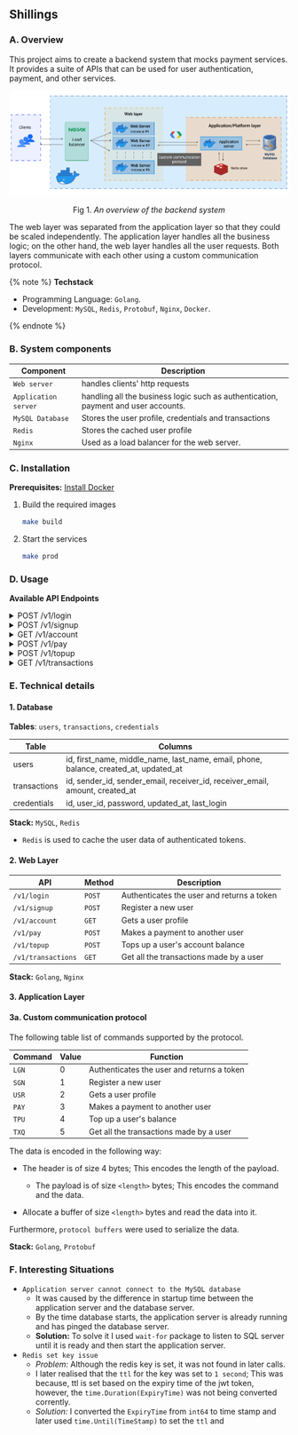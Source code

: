 <h2>
    <b>Shillings</b>
</h2>

### **A. Overview**

This project aims to create a backend system that mocks payment services. It provides a suite of APIs that can be used for user authentication, payment, and other services.

<p align="center">
    <img src="assets/overview.png" />
    <p align="center">Fig 1. <i>An overview of the backend system</i></p>
</p>

The web layer was separated from the application layer so that they could be scaled independently. The application layer handles all the business logic; on the other hand, the web layer handles all the user requests. Both layers communicate with each other using a custom communication protocol.

{% note %}
**Techstack**

-   Programming Language: `Golang`.
-   Development: `MySQL`, `Redis`, `Protobuf`, `Nginx`, `Docker`.

{% endnote %}

### **B. System components**

| Component            | Description                                                                        |
| -------------------- | ---------------------------------------------------------------------------------- |
| `Web server`         | handles clients' http requests                                                     |
| `Application server` | handling all the business logic such as authentication, payment and user accounts. |
| `MySQL Database`     | Stores the user profile, credentials and transactions                              |
| `Redis`              | Stores the cached user profile                                                     |
| `Nginx`              | Used as a load balancer for the web server.                                        |

### **C. Installation**

**Prerequisites:** [Install Docker](https://docs.docker.com/get-docker/)

1. Build the required images

    ```bash
    make build
    ```

2. Start the services
    ```bash
    make prod
    ```

### **D. Usage**

**Available API Endpoints**

<details>
<summary>POST /v1/login</summary>

Request body:

```json
{
    "email": " <email>",
    "password": " <password>"
}
```

Response:

The `JWT token` is stored as a cookie in the response.

```json
{
    "status": {
        "code": " <code>",
        "message": " <message>"
    }
}
```

</details>

<details>
<summary>POST /v1/signup</summary>

Request body:

```json
{
    "first_name": " <first_name>",
    "middle_name": " <middle_name>",
    "last_name": " <last_name>",
    "email": " <email>",
    "phone": " <phone>",
    "password": " <password>"
}
```

Response:

```json
{
    "status": {
        "code": " <code>",
        "message": " <message>"
    }
}
```

</details>

<details>
<summary>GET /v1/account</summary>

Response:

```json
{
    "user": {
        "id": " <id>",
        "first_name": " <first_name>",
        "middle_name": " <middle_name>",
        "last_name": " <last_name>",
        "email": " <email>",
        "phone": " <phone>",
        "balance": " <balance>",
        "created_at": " <created_at>",
        "updated_at": " <updated_at>"
    },
    "status": {
        "code": " <code>",
        "message": " <message>"
    }
}
```

</details>

<details>
<summary>POST /v1/pay</summary>

Request body:

```json
{
    "receiver_email": "<receiver_email>",
    "amount": " <amount>"
}
```

Response:

```json
{
    "transaction_id": "<transaction_id>",
    "status": {
        "code": " <code>",
        "message": " <message>"
    }
}
```

</details>

<details>
<summary>POST /v1/topup</summary>

Request body:

```json
{
    "amount": " <amount>"
}
```

Response:

```json
{
    "status": {
        "code": " <code>",
        "message": " <message>"
    }
}
```

</details>

<details>
<summary>GET /v1/transactions</summary>

Response:

```json
{
    "transactions": [
        {
            "id": " <id>",
            "sender_email": " <sender_email>",
            "receiver_email": " <receiver_email>",
            "amount": " <amount>",
            "created_at": " <created_at>"
        }
    ],
    "status": {
        "code": " <code>",
        "message": " <message>"
    }
}
```

</details>

### **E. Technical details**

#### **1. Database**

**Tables**: `users`, `transactions`, `credentials`

| Table        | Columns                                                                               |
| ------------ | ------------------------------------------------------------------------------------- |
| users        | id, first_name, middle_name, last_name, email, phone, balance, created_at, updated_at |
| transactions | id, sender_id, sender_email, receiver_id, receiver_email, amount, created_at          |
| credentials  | id, user_id, password, updated_at, last_login                                         |

**Stack:** `MySQL`, `Redis`

-   `Redis` is used to cache the user data of authenticated tokens.

#### **2. Web Layer**

| API                | Method | Description                                |
| ------------------ | ------ | ------------------------------------------ |
| `/v1/login`        | `POST` | Authenticates the user and returns a token |
| `/v1/signup`       | `POST` | Register a new user                        |
| `/v1/account`      | `GET`  | Gets a user profile                        |
| `/v1/pay`          | `POST` | Makes a payment to another user            |
| `/v1/topup`        | `POST` | Tops up a user's account balance           |
| `/v1/transactions` | `GET`  | Get all the transactions made by a user    |

**Stack:** `Golang`, `Nginx`

#### **3. Application Layer**

#### **3a. Custom communication protocol**

The following table list of commands supported by the protocol.

| Command | Value | Function                                   |
| ------- | ----- | ------------------------------------------ |
| `LGN`   | 0     | Authenticates the user and returns a token |
| `SGN`   | 1     | Register a new user                        |
| `USR`   | 2     | Gets a user profile                        |
| `PAY`   | 3     | Makes a payment to another user            |
| `TPU`   | 4     | Top up a user's balance                    |
| `TXQ`   | 5     | Get all the transactions made by a user    |

The data is encoded in the following way:

-   The header is of size 4 bytes; This encodes the length of the payload.

    -   The payload is of size `<length>` bytes; This encodes the command and the data.

-   Allocate a buffer of size `<length>` bytes and read the data into it.

Furthermore, `protocol buffers` were used to serialize the data.

**Stack:** `Golang`, `Protobuf`

### **F. Interesting Situations**

-   `Application server cannot connect to the MySQL database`
    -   It was caused by the difference in startup time between the application server and the database server.
    -   By the time database starts, the application server is already running and has pinged the database server.
    -   **Solution:** To solve it I used `wait-for` package to listen to SQL server until it is ready and then start the application server.
-   `Redis set key issue`
    -   _Problem:_ Although the redis key is set, it was not found in later calls.
    -   I later realised that the `ttl` for the key was set to `1 second`; This was because, ttl is set based on the expiry time of the jwt token, however, the `time.Duration(ExpiryTime)` was not being converted corrently.
    -   _Solution:_ I converted the `ExpiryTime` from `int64` to time stamp and later used `time.Until(TimeStamp)` to set the `ttl` and
